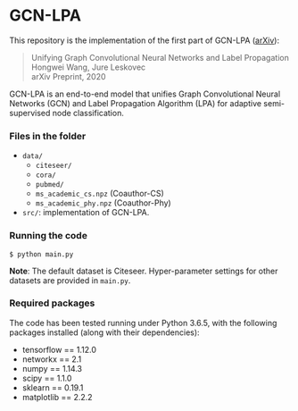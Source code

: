 # GCN-LPA

This repository is the implementation of the first part of GCN-LPA ([arXiv](https://arxiv.org/abs/2002.06755)):
> Unifying Graph Convolutional Neural Networks and Label Propagation  
> Hongwei Wang, Jure Leskovec  
> arXiv Preprint, 2020


GCN-LPA is an end-to-end model that unifies Graph Convolutional Neural Networks (GCN) and Label Propagation Algorithm (LPA) for adaptive semi-supervised node classification.


### Files in the folder

- `data/`
  - `citeseer/`
  - `cora/`
  - `pubmed/`
  - `ms_academic_cs.npz` (Coauthor-CS)
  - `ms_academic_phy.npz` (Coauthor-Phy)
- `src/`: implementation of GCN-LPA.




### Running the code

```
$ python main.py
```
**Note**: The default dataset is Citeseer.
Hyper-parameter settings for other datasets are provided in ``main.py``.


### Required packages

The code has been tested running under Python 3.6.5, with the following packages installed (along with their dependencies):

- tensorflow == 1.12.0
- networkx == 2.1
- numpy == 1.14.3
- scipy == 1.1.0
- sklearn == 0.19.1
- matplotlib == 2.2.2
